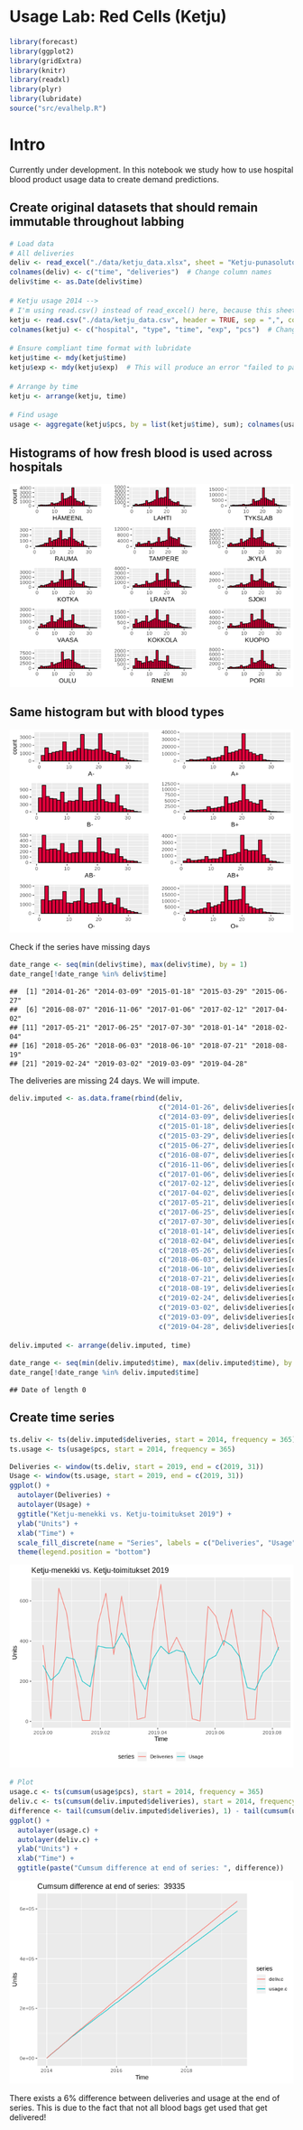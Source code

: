 Usage Lab: Red Cells (Ketju)
================

``` r
library(forecast)
library(ggplot2)
library(gridExtra)
library(knitr)
library(readxl)
library(plyr)
library(lubridate)
source("src/evalhelp.R")
```

# Intro

Currently under development. In this notebook we study how to use
hospital blood product usage data to create demand
predictions.

## Create original datasets that should remain immutable throughout labbing

``` r
# Load data
# All deliveries
deliv <- read_excel("./data/ketju_data.xlsx", sheet = "Ketju-punasolutoimitukset 2014-")[, c('Päivämäärä', 'Toimitukset')]
colnames(deliv) <- c("time", "deliveries")  # Change column names
deliv$time <- as.Date(deliv$time)

# Ketju usage 2014 -->
# I'm using read.csv() instead of read_excel() here, because this sheet contains some fields that kills read_excel!
ketju <- read.csv("./data/ketju_data.csv", header = TRUE, sep = ",", colClasses=c("NULL", NA, "NULL", "NULL", "NULL", NA, "NULL", "NULL", NA, NA, NA))
colnames(ketju) <- c("hospital", "type", "time", "exp", "pcs")  # Change column names

# Ensure compliant time format with lubridate
ketju$time <- mdy(ketju$time)
ketju$exp <- mdy(ketju$exp)  # This will produce an error "failed to parse" for fields that aren't dates. It will insert NAs.

# Arrange by time
ketju <- arrange(ketju, time)

# Find usage
usage <- aggregate(ketju$pcs, by = list(ketju$time), sum); colnames(usage) <- c("time", "pcs")
```

## Histograms of how fresh blood is used across hospitals

![](ketju_usage_lab_files/figure-gfm/freshness_per_hospital-1.png)<!-- -->

## Same histogram but with blood types

![](ketju_usage_lab_files/figure-gfm/freshness_per_type-1.png)<!-- -->

Check if the series have missing days

``` r
date_range <- seq(min(deliv$time), max(deliv$time), by = 1)
date_range[!date_range %in% deliv$time]
```

    ##  [1] "2014-01-26" "2014-03-09" "2015-01-18" "2015-03-29" "2015-06-27"
    ##  [6] "2016-08-07" "2016-11-06" "2017-01-06" "2017-02-12" "2017-04-02"
    ## [11] "2017-05-21" "2017-06-25" "2017-07-30" "2018-01-14" "2018-02-04"
    ## [16] "2018-05-26" "2018-06-03" "2018-06-10" "2018-07-21" "2018-08-19"
    ## [21] "2019-02-24" "2019-03-02" "2019-03-09" "2019-04-28"

The deliveries are missing 24 days. We will impute.

``` r
deliv.imputed <- as.data.frame(rbind(deliv,
                                     c("2014-01-26", deliv$deliveries[deliv$time == "2014-01-19"]),
                                     c("2014-03-09", deliv$deliveries[deliv$time == "2014-03-02"]),
                                     c("2015-01-18", deliv$deliveries[deliv$time == "2015-01-11"]),
                                     c("2015-03-29", deliv$deliveries[deliv$time == "2015-03-22"]),
                                     c("2015-06-27", deliv$deliveries[deliv$time == "2015-06-20"]),
                                     c("2016-08-07", deliv$deliveries[deliv$time == "2016-07-31"]),
                                     c("2016-11-06", deliv$deliveries[deliv$time == "2016-10-30"]),
                                     c("2017-01-06", deliv$deliveries[deliv$time == "2016-12-30"]),
                                     c("2017-02-12", deliv$deliveries[deliv$time == "2017-02-05"]),
                                     c("2017-04-02", deliv$deliveries[deliv$time == "2017-03-26"]),
                                     c("2017-05-21", deliv$deliveries[deliv$time == "2017-05-14"]),
                                     c("2017-06-25", deliv$deliveries[deliv$time == "2017-06-18"]),
                                     c("2017-07-30", deliv$deliveries[deliv$time == "2017-07-23"]),
                                     c("2018-01-14", deliv$deliveries[deliv$time == "2018-01-07"]),
                                     c("2018-02-04", deliv$deliveries[deliv$time == "2018-01-28"]),
                                     c("2018-05-26", deliv$deliveries[deliv$time == "2018-05-19"]),
                                     c("2018-06-03", deliv$deliveries[deliv$time == "2018-05-27"]),
                                     c("2018-06-10", deliv$deliveries[deliv$time == "2018-06-04"]),
                                     c("2018-07-21", deliv$deliveries[deliv$time == "2018-07-14"]),
                                     c("2018-08-19", deliv$deliveries[deliv$time == "2018-08-12"]),
                                     c("2019-02-24", deliv$deliveries[deliv$time == "2019-02-17"]),
                                     c("2019-03-02", deliv$deliveries[deliv$time == "2019-02-23"]),
                                     c("2019-03-09", deliv$deliveries[deliv$time == "2019-03-03"]),
                                     c("2019-04-28", deliv$deliveries[deliv$time == "2019-04-21"]))); colnames(deliv.imputed) <- c("time", "deliveries")

deliv.imputed <- arrange(deliv.imputed, time)
```

``` r
date_range <- seq(min(deliv.imputed$time), max(deliv.imputed$time), by = 1)
date_range[!date_range %in% deliv.imputed$time]
```

    ## Date of length 0

## Create time series

``` r
ts.deliv <- ts(deliv.imputed$deliveries, start = 2014, frequency = 365)
ts.usage <- ts(usage$pcs, start = 2014, frequency = 365)
```

``` r
Deliveries <- window(ts.deliv, start = 2019, end = c(2019, 31))
Usage <- window(ts.usage, start = 2019, end = c(2019, 31))
ggplot() + 
  autolayer(Deliveries) + 
  autolayer(Usage) + 
  ggtitle("Ketju-menekki vs. Ketju-toimitukset 2019") +
  ylab("Units") +
  xlab("Time") +
  scale_fill_discrete(name = "Series", labels = c("Deliveries", "Usage")) +
  theme(legend.position = "bottom")
```

![](ketju_usage_lab_files/figure-gfm/unnamed-chunk-5-1.png)<!-- -->

``` r
# Plot
usage.c <- ts(cumsum(usage$pcs), start = 2014, frequency = 365)
deliv.c <- ts(cumsum(deliv.imputed$deliveries), start = 2014, frequency = 365)
difference <- tail(cumsum(deliv.imputed$deliveries), 1) - tail(cumsum(usage$pcs), 1)
ggplot() + 
  autolayer(usage.c) + 
  autolayer(deliv.c) + 
  ylab("Units") +
  xlab("Time") +
  ggtitle(paste("Cumsum difference at end of series: ", difference))
```

![](ketju_usage_lab_files/figure-gfm/unnamed-chunk-6-1.png)<!-- -->

There exists a 6% difference between deliveries and usage at the end of
series. This is due to the fact that not all blood bags get used that
get delivered\!
